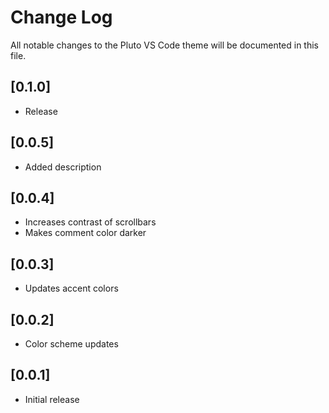 # Change Log

All notable changes to the Pluto VS Code theme will be documented in this file.

## [0.1.0]

- Release
## [0.0.5]

- Added description
## [0.0.4]

- Increases contrast of scrollbars
- Makes comment color darker
## [0.0.3]

- Updates accent colors
## [0.0.2]

- Color scheme updates
## [0.0.1]

- Initial release
